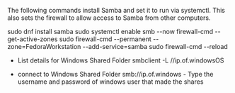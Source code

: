 The following commands install Samba and set it to run via systemctl. This also sets the firewall to allow access to Samba from other computers.

sudo dnf install samba
sudo systemctl enable smb --now
firewall-cmd --get-active-zones
sudo firewall-cmd --permanent --zone=FedoraWorkstation --add-service=samba
sudo firewall-cmd --reload

* List details for Windows Shared Folder
    smbclient -L //ip.of.windowsOS

* connect to Windows Shared Folder
    smb://ip.of.windows
        - Type the username and password of windows user that made the shares
